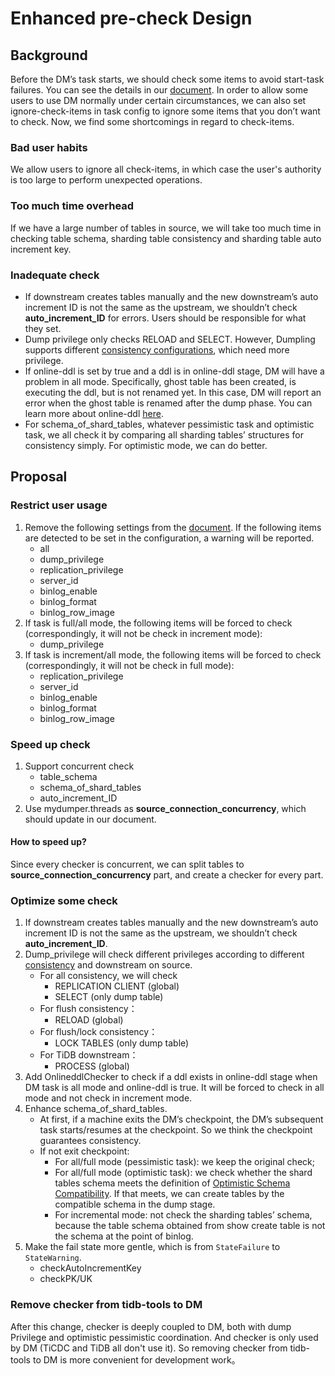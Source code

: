 # Enhanced pre-check Design

## Background
Before the DM’s task starts, we should check some items to avoid start-task failures. You can see the details in our [document](https://docs.pingcap.com/zh/tidb-data-migration/stable/precheck#%E5%85%B3%E9%97%AD%E6%A3%80%E6%9F%A5%E9%A1%B9). In order to allow some users to use DM normally under certain circumstances, we can also set ignore-check-items in task config to ignore some items that you don’t want to check. Now, we find some shortcomings in regard to check-items.

### Bad user habits
We allow users to ignore all check-items, in which case the user's authority is too large to perform unexpected operations. 
### Too much time overhead
If we have a large number of tables in source, we will take too much time in checking table schema, sharding table consistency and sharding table auto increment key.
### Inadequate check
- If downstream creates tables manually and the new downstream’s auto increment ID is not the same as the upstream, we shouldn’t check **auto_increment_ID** for errors. Users should be responsible for what they set.
- Dump privilege only checks RELOAD and SELECT. However, Dumpling supports different [consistency configurations](https://docs.pingcap.com/zh/tidb/stable/dumpling-overview#%E8%B0%83%E6%95%B4-dumpling-%E7%9A%84%E6%95%B0%E6%8D%AE%E4%B8%80%E8%87%B4%E6%80%A7%E9%80%89%E9%A1%B9), which need more privilege.
- If online-ddl is set by true and a ddl is in online-ddl stage, DM will have a problem in all mode. Specifically, ghost table has been created, is executing the ddl, but is not renamed yet. In this case, DM will report an error when the ghost table is renamed after the dump phase. You can learn more about online-ddl [here](https://docs.pingcap.com/zh/tidb-data-migration/stable/feature-online-ddl).
- For schema_of_shard_tables, whatever pessimistic task and optimistic task, we all check it by comparing all sharding tables’ structures for consistency simply. For optimistic mode, we can do better.
## Proposal
### Restrict user usage
1. Remove the following settings from the [document](https://docs.pingcap.com/zh/tidb-data-migration/stable/precheck#%E5%85%B3%E9%97%AD%E6%A3%80%E6%9F%A5%E9%A1%B9). If the following items are detected to be set in the configuration, a warning will be reported.
    - all
    - dump_privilege
    - replication_privilege
    - server_id
    - binlog_enable
    - binlog_format
    - binlog_row_image
2. If task is full/all mode, the following items will be forced to check (correspondingly, it will not be check in increment mode):
    - dump_privilege
3. If task is increment/all mode, the following items will be forced to check (correspondingly, it will not be check in full mode):
    - replication_privilege
    - server_id
    - binlog_enable
    - binlog_format
    - binlog_row_image
### Speed ​​up check
1. Support concurrent check
    - table_schema
    - schema_of_shard_tables
    - auto_increment_ID
2. Use mydumper.threads as **source_connection_concurrency**, which should update in our document.
#### How to speed up?
Since every checker is concurrent, we can split tables to **source_connection_concurrency** part, and create a checker for every part. 
### Optimize some check
1. If downstream creates tables manually and the new downstream’s auto increment ID is not the same as the upstream, we shouldn’t check **auto_increment_ID**.
2. Dump_privilege will check different privileges according to different [consistency](https://docs.pingcap.com/zh/tidb/stable/dumpling-overview#%E8%B0%83%E6%95%B4-dumpling-%E7%9A%84%E6%95%B0%E6%8D%AE%E4%B8%80%E8%87%B4%E6%80%A7%E9%80%89%E9%A1%B9) and downstream on source.
    - For all consistency, we will check
        - REPLICATION CLIENT (global)
        - SELECT (only dump table)
    - For flush consistency：
        - RELOAD (global)
    - For flush/lock consistency：
        - LOCK TABLES (only dump table)
    - For TiDB downstream：
        - PROCESS (global)
3. Add OnlineddlChecker to check if a ddl exists in online-ddl stage when DM task is all mode and online-ddl is true. It will be forced to check in all mode and not check in increment mode.
4. Enhance schema_of_shard_tables. 
    - At first, if a machine exits the DM’s checkpoint, the DM’s subsequent task starts/resumes at the checkpoint. So we think the checkpoint guarantees consistency.
    - If not exit checkpoint:
        - For all/full mode (pessimistic task): we keep the original check;
        - For all/full mode (optimistic task): we check whether the shard tables schema meets the definition of [Optimistic Schema Compatibility](20191209_optimistic_ddl.md). If that meets, we can create tables by the compatible schema in the dump stage.
        - For incremental mode: not check the sharding tables’ schema, because the table schema obtained from show create table is not the schema at the point of binlog.
5. Make the fail state more gentle, which is from `StateFailure` to `StateWarning`.
    - checkAutoIncrementKey
    - checkPK/UK

### Remove checker from tidb-tools to DM
After this change, checker is deeply coupled to DM, both with dump Privilege and optimistic pessimistic coordination. And checker is only used by DM (TiCDC and TiDB all don't use it). So removing checker from tidb-tools to DM is more convenient for development work。
